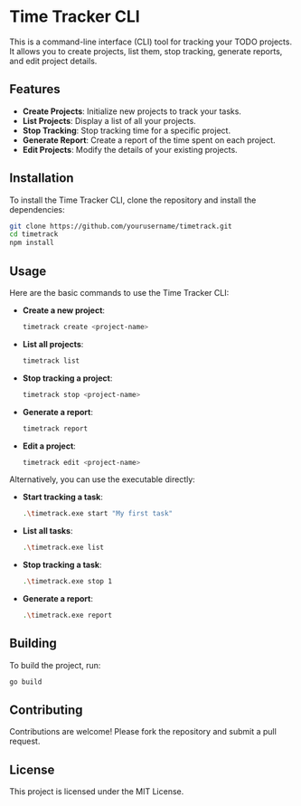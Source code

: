 # Time Tracker CLI

This is a command-line interface (CLI) tool for tracking your TODO projects. It allows you to create projects, list them, stop tracking, generate reports, and edit project details.

## Features

- **Create Projects**: Initialize new projects to track your tasks.
- **List Projects**: Display a list of all your projects.
- **Stop Tracking**: Stop tracking time for a specific project.
- **Generate Report**: Create a report of the time spent on each project.
- **Edit Projects**: Modify the details of your existing projects.

## Installation

To install the Time Tracker CLI, clone the repository and install the dependencies:

```sh
git clone https://github.com/yourusername/timetrack.git
cd timetrack
npm install
```

## Usage

Here are the basic commands to use the Time Tracker CLI:

- **Create a new project**:
    ```sh
    timetrack create <project-name>
    ```

- **List all projects**:
    ```sh
    timetrack list
    ```

- **Stop tracking a project**:
    ```sh
    timetrack stop <project-name>
    ```

- **Generate a report**:
    ```sh
    timetrack report
    ```

- **Edit a project**:
    ```sh
    timetrack edit <project-name>
    ```

Alternatively, you can use the executable directly:

- **Start tracking a task**:
    ```sh
    .\timetrack.exe start "My first task"
    ```

- **List all tasks**:
    ```sh
    .\timetrack.exe list
    ```

- **Stop tracking a task**:
    ```sh
    .\timetrack.exe stop 1
    ```

- **Generate a report**:
    ```sh
    .\timetrack.exe report
    ```

## Building

To build the project, run:

```sh
go build
```

## Contributing

Contributions are welcome! Please fork the repository and submit a pull request.

## License

This project is licensed under the MIT License.
